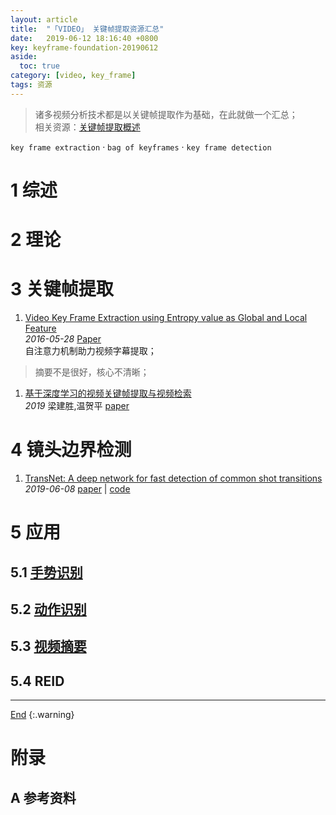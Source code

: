 ```yaml
---
layout: article
title:  "「VIDEO」 关键帧提取资源汇总"
date:   2019-06-12 18:16:40 +0800
key: keyframe-foundation-20190612
aside:
  toc: true
category: [video, key_frame]
tags: 资源
---
```

<span id='head'></span>
>诸多视频分析技术都是以关键帧提取作为基础，在此就做一个汇总；    
相关资源：[关键帧提取概述](/video/key_frame/2019/08/08/survey.html)    

<!--more-->
`key frame extraction` · `bag of keyframes` · `key frame detection`    

# 1 综述

# 2 理论

# 3 关键帧提取
1. [Video Key Frame Extraction using Entropy value as Global and Local Feature](http://cn.arxiv.org/abs/1605.08857)   
*2016-05-28* [Paper](https://arxiv.org/abs/1605.08857)   
自注意力机制助力视频字幕提取；    
>摘要不是很好，核心不清晰；   

1. [基于深度学习的视频关键帧提取与视频检索](http://gb.oversea.cnki.net/KCMS/detail/detail.aspx?filename=JZDF201905027&dbcode=CJFD&dbname=DKFXTEMP)     
*2019* 梁建胜,温贺平 [paper](http://gb.oversea.cnki.net/KCMS/detail/detail.aspx?filename=JZDF201905027&dbcode=CJFD&dbname=DKFXTEMP)    


# 4 镜头边界检测
1. [TransNet: A deep network for fast detection of common shot transitions](https://arxiv.org/abs/1906.03363)   
*2019-06-08* [paper](https://arxiv.org/abs/1906.03363) | [code](https://github.com/soCzech/TransNet)       


# 5 应用
## 5.1  [手势识别](/video/video_classification/2019/05/14/foundation.html#91-手势识别)

## 5.2 [动作识别](/video/video_classification/2019/05/14/foundation.html#63-关键帧)

## 5.3 [视频摘要](/video/video_summary/2019/05/14/foundation.html#31-关键帧)

## 5.4 REID


-------------------  
[End](#head)
{:.warning}  


# 附录
## A 参考资料
